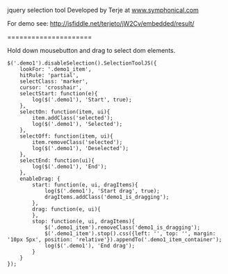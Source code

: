jquery selection tool
Developed by Terje at www.symphonical.com

For demo see: http://jsfiddle.net/terjeto/jW2Cv/embedded/result/

=====================

Hold down mousebutton and drag to select dom elements.

    $('.demo1').disableSelection().SelectionToolJS({
        lookFor: '.demo1_item',
    	hitRule: 'partial',
    	selectClass: 'marker',
    	cursor: 'crosshair',
    	selectStart: function(e){
    		log($('.demo1'), 'Start', true);
    	},
    	selectOn: function(item, ui){
    		item.addClass('selected');
    		log($('.demo1'), 'Selected');
    	},
    	selectOff: function(item, ui){
    		item.removeClass('selected');
    		log($('.demo1'), 'Deselected');
    	},
    	selectEnd: function(ui){
    		log($('.demo1'), 'End');
    	},
    	enableDrag: {
    		start: function(e, ui, dragItems){
    			log($('.demo1'), 'Start drag', true);
    			dragItems.addClass('demo1_is_dragging');
    		},
    		drag: function(e, ui){
    		},
    		stop: function(e, ui, dragItems){
    			$('.demo1_item').removeClass('demo1_is_dragging');
    			$('.demo1_item').stop().css({left: '', top: '', margin: '10px 5px', position: 'relative'}).appendTo('.demo1_item_container');
    			log($('.demo1'), 'End drag');
    		}
    	}
    });

